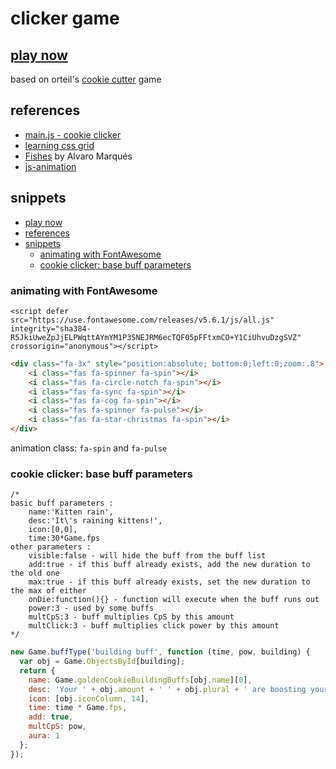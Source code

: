 # clicker game

## [play now](https://nntrn.github.io/dell-workbook/14final/)

based on orteil's [cookie cutter](http://orteil.dashnet.org/cookieclicker/) game


## references 
* [main.js - cookie clicker](http://orteil.dashnet.org/cookieclicker/main.js?v=2.041)
* [learning css grid](https://learncssgrid.com/)
* [Fishes](https://codepen.io/marqu3s10/pen/eEyJwv?editors=0110) by Alvaro Marqués
* [js-animation](https://javascript.info/js-animation)


## snippets

* [play now](#play-now)
* [references](#references)
* [snippets](#snippets)
  * [animating with FontAwesome](#animating-with-fontawesome)
  * [cookie clicker: base buff parameters](#cookie-clicker-base-buff-parameters)

<!-- /code_chunk_output -->

### animating with FontAwesome

```
<script defer src="https://use.fontawesome.com/releases/v5.6.1/js/all.js" integrity="sha384-R5JkiUweZpJjELPWqttAYmYM1P3SNEJRM6ecTQF05pFFtxmCO+Y1CiUhvuDzgSVZ" crossorigin="anonymous"></script>
```

```html
<div class="fa-3x" style="position:absolute; bottom:0;left:0;zoom:.8">
	<i class="fas fa-spinner fa-spin"></i>
	<i class="fas fa-circle-notch fa-spin"></i>
	<i class="fas fa-sync fa-spin"></i>
	<i class="fas fa-cog fa-spin"></i>
	<i class="fas fa-spinner fa-pulse"></i>
	<i class="fas fa-star-christmas fa-spin"></i>
</div>
```

animation class: `fa-spin` and `fa-pulse`


### cookie clicker: base buff parameters
```
/*
basic buff parameters :
	name:'Kitten rain',
	desc:'It\'s raining kittens!',
	icon:[0,0],
	time:30*Game.fps
other parameters :
	visible:false - will hide the buff from the buff list
	add:true - if this buff already exists, add the new duration to the old one
	max:true - if this buff already exists, set the new duration to the max of either
	onDie:function(){} - function will execute when the buff runs out
	power:3 - used by some buffs
	multCpS:3 - buff multiplies CpS by this amount
	multClick:3 - buff multiplies click power by this amount
*/
```

```js
new Game.buffType('building buff', function (time, pow, building) {
  var obj = Game.ObjectsById[building];
  return {
    name: Game.goldenCookieBuildingBuffs[obj.name][0],
    desc: 'Your ' + obj.amount + ' ' + obj.plural + ' are boosting your CpS!<br>Cookie production +' + (Math.ceil(pow * 100 - 100)) + '% for ' + Game.sayTime(time * Game.fps, -1) + '!',
    icon: [obj.iconColumn, 14],
    time: time * Game.fps,
    add: true,
    multCpS: pow,
    aura: 1
  };
});
```